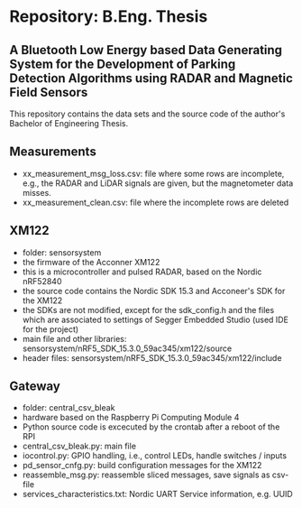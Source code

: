 # Repository: B.Eng. Thesis

## A Bluetooth Low Energy based Data Generating System for the Development of Parking Detection Algorithms using RADAR and Magnetic Field Sensors

This repository contains the data sets and the source code of the author's Bachelor of Engineering Thesis.

## Measurements
- xx_measurement_msg_loss.csv: file where some rows are incomplete, e.g., the RADAR and LiDAR signals are given, but the magnetometer data misses.
- xx_measurement_clean.csv: file where the incomplete rows are deleted

## XM122
- folder: sensorsystem
- the firmware of the Acconner XM122
- this is a microcontroller and pulsed RADAR, based on the Nordic nRF52840
- the source code contains the Nordic SDK 15.3 and Acconeer's SDK for the XM122
- the SDKs are not modified, except for the sdk_config.h and the files which are associated to settings of Segger Embedded Studio (used IDE for the project)
- main file and other libraries: sensorsystem/nRF5_SDK_15.3.0_59ac345/xm122/source
- header files: sensorsystem/nRF5_SDK_15.3.0_59ac345/xm122/include

## Gateway
- folder: central_csv_bleak
- hardware based on the Raspberry Pi Computing Module 4
- Python source code is excecuted by the crontab after a reboot of the RPI
- central_csv_bleak.py: main file
- iocontrol.py: GPIO handling, i.e., control LEDs, handle switches / inputs
- pd_sensor_cnfg.py: build configuration messages for the XM122
- reassemble_msg.py: reassemble sliced messages, save signals as csv-file
- services_characteristics.txt: Nordic UART Service information, e.g. UUID

